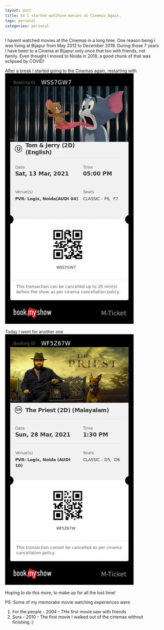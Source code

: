 ```yaml
---
layout: post
title: So I started watchine movies at Cinemas Again. 
tags: personal
categories: personal
---
```


I havent watched movies at the Cinemas in a long time. One reason being i was living at Bijapur from May 2012 to December 2019. During those 7 years I have been to a Cinema at Bijapur only once that too with friends, not family. Even thought I moved to Noida in 2019, a good chunk of that was eclipsed by COVID!

After a break I started going to the Cinemas again, restarting with
![Tom and Jerry](/assets/media/movies/TomAndJerry.jpg)

Today I went for another one
![The Priest](/assets/media/movies/ThePriest.jpg)


Hoping to do this more, to make up for all the lost time!

PS: Some of my memorabe movie watching experiences were
1. For the people - 2004 - THe first movie saw with friends
2. Sura - 2010 - The first movie I walked out of the cinemas without finishing :)
